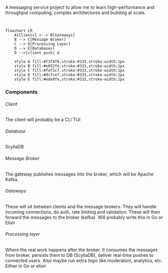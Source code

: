 
A messaging service project to allow me to learn high-performance
and throughput computing, complex architectures and building at
scale.


```mermaid


flowchart LR
    A[Clients] <--> B[Gateways]
    B --> C[Message Broker]
    C --> D[Processing Layer]
    D --> E[Databases]
    D -->|client push| A

    style A fill:#f3f4f6,stroke:#333,stroke-width:1px
    style B fill:#e0f2fe,stroke:#333,stroke-width:1px
    style C fill:#fef3c7,stroke:#333,stroke-width:1px
    style D fill:#dcfce7,stroke:#333,stroke-width:1px
    style E fill:#ede9fe,stroke:#333,stroke-width:1px
```




### Components

###### Client

The client will probably be a CLI TUI

###### Database

ScyllaDB

###### Message Broker

The gateway publishes messages into the broker, which will be
Apache Kafka.

###### Gateways

These will sit between cleints and the message brokers. They will
handle incoming connections, do auth, rate limiting and
validation. These will then forward the messages to the broker
(kafka). Will probably write this in Go or Elixir

###### Processing layer

Where the real work happens after the broker. It consumes the
messages from broker, persists them to DB (ScyllaDB), deliver
real-time pushes to connected users. Also maybe run extra logic
like moderation, analytics, etc. Either in Go or elixir
